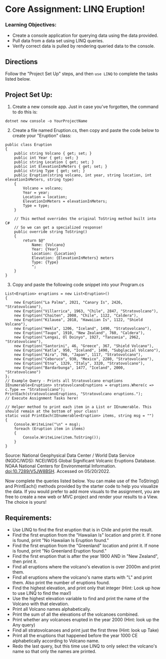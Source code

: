 # Core Assignment: LINQ Eruption!

### Learning Objectives:

- Create a console application for querying data using the data provided.
- Pull data from a data set using LINQ queries.
- Verify correct data is pulled by rendering queried data to the console.

## Directions

Follow the "Project Set Up" steps, and then `use LINQ` to complete the tasks listed below.

## Project Set Up:
1. Create a new console app. Just in case you've forgotten, the command to do this is:

```
dotnet new console -o YourProjectName
```

2. Create a file named Eruption.cs, then copy and paste the code below to create your "Eruption" class:

```
public class Eruption
{
    public string Volcano { get; set; }
    public int Year { get; set; }
    public string Location { get; set; }
    public int ElevationInMeters { get; set; }
    public string Type { get; set; }
    public Eruption(string volcano, int year, string location, int elevationInMeters, string type)
    {
        Volcano = volcano;
        Year = year;
        Location = location;
        ElevationInMeters = elevationInMeters;
        Type = type;
    }
    
    // This method overrides the original ToString method built into C#
    // So we can get a specialized response!
    public override string ToString()
    {
        return $@"
            Name: {Volcano}
            Year: {Year}
            Location: {Location}
            Elevation: {ElevationInMeters} meters
            Type: {Type}
            ";
    }
}
```


3. Copy and paste the following code snippet into your Program.cs

```
List<Eruption> eruptions = new List<Eruption>()
{
    new Eruption("La Palma", 2021, "Canary Is", 2426, "Stratovolcano"),
    new Eruption("Villarrica", 1963, "Chile", 2847, "Stratovolcano"),
    new Eruption("Chaiten", 2008, "Chile", 1122, "Caldera"),
    new Eruption("Kilauea", 2018, "Hawaiian Is", 1122, "Shield Volcano"),
    new Eruption("Hekla", 1206, "Iceland", 1490, "Stratovolcano"),
    new Eruption("Taupo", 1910, "New Zealand", 760, "Caldera"),
    new Eruption("Lengai, Ol Doinyo", 1927, "Tanzania", 2962, "Stratovolcano"),
    new Eruption("Santorini", 46, "Greece", 367, "Shield Volcano"),
    new Eruption("Katla", 950, "Iceland", 1490, "Subglacial Volcano"),
    new Eruption("Aira", 766, "Japan", 1117, "Stratovolcano"),
    new Eruption("Ceboruco", 930, "Mexico", 2280, "Stratovolcano"),
    new Eruption("Etna", 1329, "Italy", 3320, "Stratovolcano"),
    new Eruption("Bardarbunga", 1477, "Iceland", 2000, "Stratovolcano")
};
// Example Query - Prints all Stratovolcano eruptions
IEnumerable<Eruption> stratovolcanoEruptions = eruptions.Where(c => c.Type == "Stratovolcano");
PrintEach(stratovolcanoEruptions, "Stratovolcano eruptions.");
// Execute Assignment Tasks here!
 
// Helper method to print each item in a List or IEnumerable. This should remain at the bottom of your class!
static void PrintEach(IEnumerable<Eruption> items, string msg = "")
{
    Console.WriteLine("\n" + msg);
    foreach (Eruption item in items)
    {
        Console.WriteLine(item.ToString());
    }
}
```

Source: National Geophysical Data Center / World Data Service (NGDC/WDS): NCEI/WDS Global Significant Volcanic Eruptions Database. NOAA National Centers for Environmental Information. [doi:10.7289/V5JW8BSH](https://data.noaa.gov/metaview/page?xml=NOAA/NESDIS/NGDC/MGG/Hazards/iso/xml/G10147.xml&view=getDataView). Accessed on 05/20/2022.

Now complete the queries listed below. You can make use of the ToString() and PrintEach() methods provided by the starter code to help you visualize the data. If you would prefer to add more visuals to the assignment, you are free to create a new web or MVC project and render your results to a View. The choice is yours!

## Requirements:

- Use LINQ to find the first eruption that is in Chile and print the result.
- Find the first eruption from the "Hawaiian Is" location and print it. If none is found, print "No Hawaiian Is Eruption found."
- Find the first eruption from the "Greenland" location and print it. If none is found, print "No Greenland Eruption found."
- Find the first eruption that is after the year 1900 AND in "New Zealand", then print it.
- Find all eruptions where the volcano's elevation is over 2000m and print them.
- Find all eruptions where the volcano's name starts with "L" and print them. Also print the number of eruptions found.
- Find the highest elevation, and print only that integer (Hint: Look up how to use LINQ to find the max!)
- Use the highest elevation variable to find and print the name of the Volcano with that elevation.
- Print all Volcano names alphabetically.
- Print the sum of all the elevations of the volcanoes combined.
- Print whether any volcanoes erupted in the year 2000 (Hint: look up the Any query)
- Find all stratovolcanoes and print just the first three (Hint: look up Take)
- Print all the eruptions that happened before the year 1000 CE alphabetically according to Volcano name.
- Redo the last query, but this time use LINQ to only select the volcano's name so that only the names are printed.
